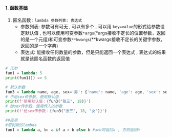 #### 1. 函数基础
1. 匿名函数 : `lambda 参数列表: 表达式`
	- 参数列表: 参数可有可无 , 可以有多个 , 可以用 `key=value`的形式给参数设定默认值 , 也可以使用可变参数`*args`(\*args接收不定长的位置参数，返回的是一个元组)和可变参数`**kwargs`(\*\*kwargs接收不定长的关键字参数，返回的是一个字典)
	- 表达式: 能接收任何数量的参数，但是只能返回一个表达式 , 表达式的结果就是该匿名函数的返回值
```python
# 无参
fun1 = lambda: 5
print(fun1()) => 5

# 默认参数
fun3 = lambda name, age, sex='男': {'name': name, 'age': age, 'sex': sex}
# 不给sex传参数，使用默认值
print(f'使用默认值：{fun3("张三", 18)}')
# 给sex传参数，使用传入的参数
print(f'给sex传参数：{fun3("张三", 18, "女")}')

##应用
#带判断的lambda
fun1 = lambda a, b: a if a > b else b #a>b则返回a , 否则返回b



```
